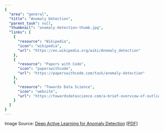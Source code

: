 ```yaml
---
{
  "area": "general",
  "title": "Anomaly Detection",
  "parent_task": null,
  "thumbnail": "anomaly-detection-thumb.jpg",
  "links": [
    {
      "resource": "Wikipedia",
      "icon": "wikipedia",
      "url": "https://en.wikipedia.org/wiki/Anomaly_detection"
    },
    {
      "resource": "Papers with Code",
      "icon": "paperswithcode",
      "url": "https://paperswithcode.com/task/anomaly-detection"
    },
    {
      "resource": "Towards Data Science",
      "icon": "website",
      "url": "https://towardsdatascience.com/a-brief-overview-of-outlier-detection-techniques-1e0b2c19e561"
    }
  ]
}
---
```

Image Source: [Deep Active Learning for Anomaly Detection](https://www.semanticscholar.org/paper/Deep-Active-Learning-for-Anomaly-Detection-Pimentel-Monteiro/84decafe8d2077a999b165c93162e9044480b9f9) [[PDF](https://arxiv.org/pdf/1805.09411.pdf)]  